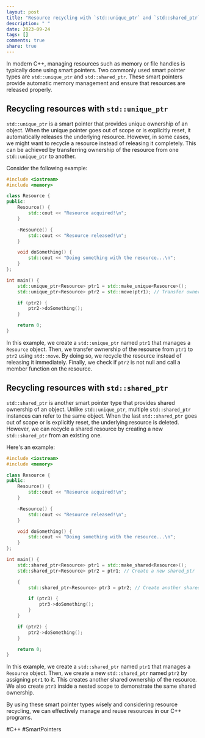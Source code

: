 ```yaml
---
layout: post
title: "Resource recycling with `std::unique_ptr` and `std::shared_ptr`"
description: " "
date: 2023-09-24
tags: []
comments: true
share: true
---
```


In modern C++, managing resources such as memory or file handles is typically done using smart pointers. Two commonly used smart pointer types are `std::unique_ptr` and `std::shared_ptr`. These smart pointers provide automatic memory management and ensure that resources are released properly.

## Recycling resources with `std::unique_ptr`

`std::unique_ptr` is a smart pointer that provides unique ownership of an object. When the unique pointer goes out of scope or is explicitly reset, it automatically releases the underlying resource. However, in some cases, we might want to recycle a resource instead of releasing it completely. This can be achieved by transferring ownership of the resource from one `std::unique_ptr` to another.

Consider the following example:

```cpp
#include <iostream>
#include <memory>

class Resource {
public:
    Resource() {
        std::cout << "Resource acquired!\n";
    }

    ~Resource() {
        std::cout << "Resource released!\n";
    }

    void doSomething() {
        std::cout << "Doing something with the resource...\n";
    }
};

int main() {
    std::unique_ptr<Resource> ptr1 = std::make_unique<Resource>();
    std::unique_ptr<Resource> ptr2 = std::move(ptr1); // Transfer ownership

    if (ptr2) {
        ptr2->doSomething();
    }

    return 0;
}
```

In this example, we create a `std::unique_ptr` named `ptr1` that manages a `Resource` object. Then, we transfer ownership of the resource from `ptr1` to `ptr2` using `std::move`. By doing so, we recycle the resource instead of releasing it immediately. Finally, we check if `ptr2` is not null and call a member function on the resource.

## Recycling resources with `std::shared_ptr`

`std::shared_ptr` is another smart pointer type that provides shared ownership of an object. Unlike `std::unique_ptr`, multiple `std::shared_ptr` instances can refer to the same object. When the last `std::shared_ptr` goes out of scope or is explicitly reset, the underlying resource is deleted. However, we can recycle a shared resource by creating a new `std::shared_ptr` from an existing one.

Here's an example:

```cpp
#include <iostream>
#include <memory>

class Resource {
public:
    Resource() {
        std::cout << "Resource acquired!\n";
    }

    ~Resource() {
        std::cout << "Resource released!\n";
    }

    void doSomething() {
        std::cout << "Doing something with the resource...\n";
    }
};

int main() {
    std::shared_ptr<Resource> ptr1 = std::make_shared<Resource>();
    std::shared_ptr<Resource> ptr2 = ptr1; // Create a new shared_ptr

    {
        std::shared_ptr<Resource> ptr3 = ptr2; // Create another shared_ptr

        if (ptr3) {
            ptr3->doSomething();
        }
    }

    if (ptr2) {
        ptr2->doSomething();
    }

    return 0;
}
```

In this example, we create a `std::shared_ptr` named `ptr1` that manages a `Resource` object. Then, we create a new `std::shared_ptr` named `ptr2` by assigning `ptr1` to it. This creates another shared ownership of the resource. We also create `ptr3` inside a nested scope to demonstrate the same shared ownership.

By using these smart pointer types wisely and considering resource recycling, we can effectively manage and reuse resources in our C++ programs.

#C++ #SmartPointers
